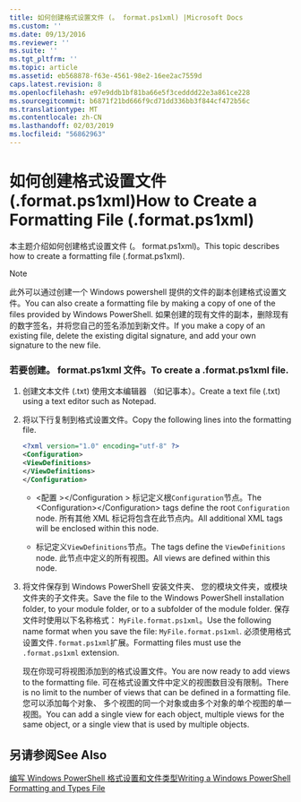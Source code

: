 ```yaml
---
title: 如何创建格式设置文件 (。 format.ps1xml) |Microsoft Docs
ms.custom: ''
ms.date: 09/13/2016
ms.reviewer: ''
ms.suite: ''
ms.tgt_pltfrm: ''
ms.topic: article
ms.assetid: eb568878-f63e-4561-98e2-16ee2ac7559d
caps.latest.revision: 8
ms.openlocfilehash: e97e9ddb1bf81ba66e5f3cedddd22e3a861ce228
ms.sourcegitcommit: b6871f21bd666f9cd71dd336bb3f844cf472b56c
ms.translationtype: MT
ms.contentlocale: zh-CN
ms.lasthandoff: 02/03/2019
ms.locfileid: "56862963"
---
```

# <a name="how-to-create-a-formatting-file-formatps1xml"></a><span data-ttu-id="a812b-102">如何创建格式设置文件 (.format.ps1xml)</span><span class="sxs-lookup"><span data-stu-id="a812b-102">How to Create a Formatting File (.format.ps1xml)</span></span>

<span data-ttu-id="a812b-103">本主题介绍如何创建格式设置文件 (。 format.ps1xml)。</span><span class="sxs-lookup"><span data-stu-id="a812b-103">This topic describes how to create a formatting file (.format.ps1xml).</span></span>

> [!NOTE]
> <span data-ttu-id="a812b-104">此外可以通过创建一个 Windows powershell 提供的文件的副本创建格式设置文件。</span><span class="sxs-lookup"><span data-stu-id="a812b-104">You can also create a formatting file by making a copy of one of the files provided by Windows PowerShell.</span></span> <span data-ttu-id="a812b-105">如果创建的现有文件的副本，删除现有的数字签名，并将您自己的签名添加到新文件。</span><span class="sxs-lookup"><span data-stu-id="a812b-105">If you make a copy of an existing file, delete the existing digital signature, and add your own signature to the new file.</span></span>

### <a name="to-create-a-formatps1xml-file"></a><span data-ttu-id="a812b-106">若要创建。 format.ps1xml 文件。</span><span class="sxs-lookup"><span data-stu-id="a812b-106">To create a .format.ps1xml file.</span></span>

1. <span data-ttu-id="a812b-107">创建文本文件 (.txt) 使用文本编辑器 （如记事本）。</span><span class="sxs-lookup"><span data-stu-id="a812b-107">Create a text file (.txt) using a text editor such as Notepad.</span></span>

2. <span data-ttu-id="a812b-108">将以下行复制到格式设置文件。</span><span class="sxs-lookup"><span data-stu-id="a812b-108">Copy the following lines into the formatting file.</span></span>

   ```xml
   <?xml version="1.0" encoding="utf-8" ?>
   <Configuration>
   <ViewDefinitions>
   </ViewDefinitions>
   </Configuration>
   ```

   - <span data-ttu-id="a812b-109">\<配置 >\</Configuration > 标记定义根`Configuration`节点。</span><span class="sxs-lookup"><span data-stu-id="a812b-109">The \<Configuration>\</Configuration> tags define the root `Configuration` node.</span></span> <span data-ttu-id="a812b-110">所有其他 XML 标记将包含在此节点内。</span><span class="sxs-lookup"><span data-stu-id="a812b-110">All additional XML tags will be enclosed within this node.</span></span>

   - <span data-ttu-id="a812b-111"><ViewDefinitions> </ViewDefinitions>标记定义`ViewDefinitions`节点。</span><span class="sxs-lookup"><span data-stu-id="a812b-111">The <ViewDefinitions></ViewDefinitions> tags define the `ViewDefinitions` node.</span></span> <span data-ttu-id="a812b-112">此节点中定义的所有视图。</span><span class="sxs-lookup"><span data-stu-id="a812b-112">All views are defined within this node.</span></span>

3. <span data-ttu-id="a812b-113">将文件保存到 Windows PowerShell 安装文件夹、 您的模块文件夹，或模块文件夹的子文件夹。</span><span class="sxs-lookup"><span data-stu-id="a812b-113">Save the file to the Windows PowerShell installation folder, to your module folder, or to a subfolder of the module folder.</span></span> <span data-ttu-id="a812b-114">保存文件时使用以下名称格式： `MyFile.format.ps1xml`。</span><span class="sxs-lookup"><span data-stu-id="a812b-114">Use the following name format when you save the file:  `MyFile.format.ps1xml`.</span></span> <span data-ttu-id="a812b-115">必须使用格式设置文件`.format.ps1xml`扩展。</span><span class="sxs-lookup"><span data-stu-id="a812b-115">Formatting files must use the `.format.ps1xml` extension.</span></span>

   <span data-ttu-id="a812b-116">现在你现可将视图添加到的格式设置文件。</span><span class="sxs-lookup"><span data-stu-id="a812b-116">You are now ready to add views to the formatting file.</span></span> <span data-ttu-id="a812b-117">可在格式设置文件中定义的视图数目没有限制。</span><span class="sxs-lookup"><span data-stu-id="a812b-117">There is no limit to the number of views that can be defined in a formatting file.</span></span> <span data-ttu-id="a812b-118">您可以添加每个对象、 多个视图的同一个对象或由多个对象的单个视图的单一视图。</span><span class="sxs-lookup"><span data-stu-id="a812b-118">You can add a single view for each object, multiple views for the same object, or a single view that is used by multiple objects.</span></span>

## <a name="see-also"></a><span data-ttu-id="a812b-119">另请参阅</span><span class="sxs-lookup"><span data-stu-id="a812b-119">See Also</span></span>

[<span data-ttu-id="a812b-120">编写 Windows PowerShell 格式设置和文件类型</span><span class="sxs-lookup"><span data-stu-id="a812b-120">Writing a Windows PowerShell Formatting and Types File</span></span>](./writing-a-powershell-formatting-file.md)
